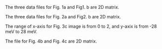 The three data files for Fig. 1a and Fig1. b are 2D matrix.

The three data files for Fig. 2a and Fig2. b are 2D matrix.

The range of x-axis for Fig. 3c image is from 0 to 2, and y-axix is from -28 meV to 28 meV.

The file for Fig. 4b and Fig. 4c are 2D matrix. 
